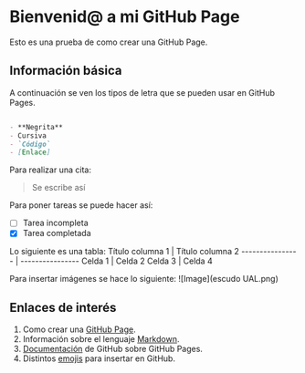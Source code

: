# Bienvenid@ a mi GitHub Page

Esto es una prueba de como crear una GitHub Page.

## Información básica

A continuación se ven los tipos de letra que se pueden usar en GitHub Pages.

```markdown

- **Negrita**
- Cursiva
- `Código`
- [Enlace]

```

Para realizar una cita:
> Se escribe así
 
Para poner tareas se puede hacer así:
- [ ] Tarea incompleta
- [x] Tarea completada

Lo siguiente es una tabla:
Título columna 1 | Título columna 2
---------------- | ----------------
Celda 1 | Celda 2
Celda 3 | Celda 4

Para insertar imágenes se hace lo siguiente:
![Image](escudo UAL.png)

## Enlaces de interés

1. Como crear una [GitHub Page](https://guides.github.com/features/pages/).
2. Información sobre el lenguaje [Markdown](https://guides.github.com/features/mastering-markdown/).
3. [Documentación](https://docs.github.com/categories/github-pages-basics/) de GitHub sobre GitHub Pages.
4. Distintos [emojis](https://www.webfx.com/tools/emoji-cheat-sheet/) para insertar en GitHub.

